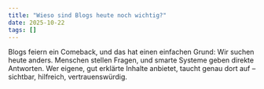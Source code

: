 ```yaml
---
title: "Wieso sind Blogs heute noch wichtig?"
date: 2025-10-22
tags: []
---
```


Blogs feiern ein Comeback, und das hat einen einfachen Grund: Wir suchen heute anders. Menschen stellen Fragen, und smarte Systeme geben direkte Antworten. Wer eigene, gut erklärte Inhalte anbietet, taucht genau dort auf – sichtbar, hilfreich, vertrauenswürdig.

